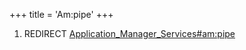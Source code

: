 +++
title = 'Am:pipe'
+++

1.  REDIRECT
    [Application_Manager_Services#am:pipe](Application_Manager_Services#ampipe "wikilink")
